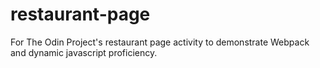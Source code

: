# restaurant-page
For The Odin Project's restaurant page activity to demonstrate Webpack and dynamic javascript proficiency.
